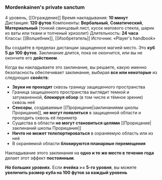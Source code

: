 ### Mordenkainen's private sanctum
4 уровень, [[Ограждение]]
Время накладывания: **10 минут**
Дистанция: **120 футов**
Компоненты: **Вербальный**, **Соматический**, **Материальный** (тонкий свинцовый лист, кусок матового стекла, шарик из ваты или ткани и толченый хризолит)
Длительность: **24 часа**
Классы: [[Волшебник]], [[Изобретатель]]
Источник: «Player's handbook»

Вы создаёте в пределах дистанции защищенное магией место. Это **куб 5 до 100 футов**. Заклинание длится, пока не окончится, или вы не окончите его **действием**.

Когда вы накладываете это заклинание, вы решаете, какую именно безопасность обеспечивает заклинание, выбирая **все или некоторые** из следующих **свойств**:
- **Звуки не проходят** сквозь границу защищенного пространства
- Граница защищенного пространства выглядит темной и затуманенной, **блокируя обзор** (в том числе и тёмное зрение) сквозь неё
- **Сенсоры**, создаваемые [[Прорицание|заклинаниями школы Прорицания]], **не могут появляться** в защищенной области и проходить сквозь её периметр
- Существа в области **не могут становиться целями** [[Прорицание|заклинаний школы Прорицания]]
- **Ничто не может телепортироваться** в охраняемую область или из неё
- В охраняемой области **блокируются планарные перемещения**

Накладывание этого заклинания на **одно и то же место в течение года** делает этот эффект **постоянным**.

**_На больших уровнях._** Если **ячейка >= 5-го уровня**, вы можете **увеличить размер куба на 100 футов за каждый уровень**